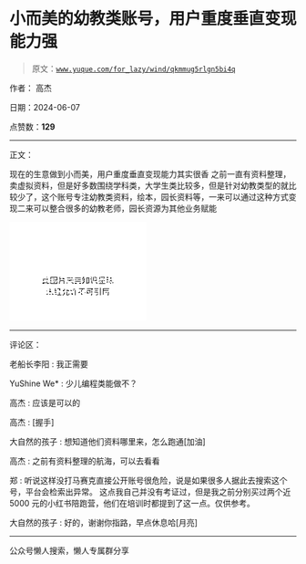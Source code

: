 # 小而美的幼教类账号，用户重度垂直变现能力强

> 原文：[`www.yuque.com/for_lazy/wind/qkmmug5rlgn5bi4q`](https://www.yuque.com/for_lazy/wind/qkmmug5rlgn5bi4q)

作者： 高杰

日期：2024-06-07

点赞数：**129**

* * *

正文：

现在的生意做到小而美，用户重度垂直变现能力其实很香
之前一直有资料整理，卖虚拟资料，但是好多数围绕学科类，大学生类比较多，但是针对幼教类型的就比较少了，这个账号专注幼教类资料，绘本，园长资料等，一来可以通过这种方式变现二来可以整合很多的幼教老师，园长资源为其他业务赋能

![](img/af41e767173e46104e15f29fe6c93e36.png)

* * *

评论区：

老船长李阳 : 我正需要

YuShine We* : 少儿编程类能做不？

高杰 : 应该是可以的

高杰 : [握手]

大自然的孩子 : 想知道他们资料哪里来，怎么跑通[加油]

高杰 : 之前有资料整理的航海，可以去看看

郑 : 听说这样没打马赛克直接公开账号很危险，说是如果很多人据此去搜索这个号，平台会检索出异常。
这点我自己并没有考证过，但是我之前分别买过两个近 5000 元的小红书陪跑营，他们在培训时都提到了这一点。仅供参考。

大自然的孩子 : 好的，谢谢你指路，早点休息哈[月亮]

* * *

公众号懒人搜索，懒人专属群分享